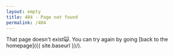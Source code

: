 ```yaml
---
layout: empty
title: 404 - Page not found
permalink: /404
---
```


That page doesn't exist🙀. You can try again by going [back to the homepage]({{ site.baseurl }}/).

<!-- <img src="{{ site.baseurl }}/images/404.gif" alt="Error Image" style="width: 400px;"/> -->
